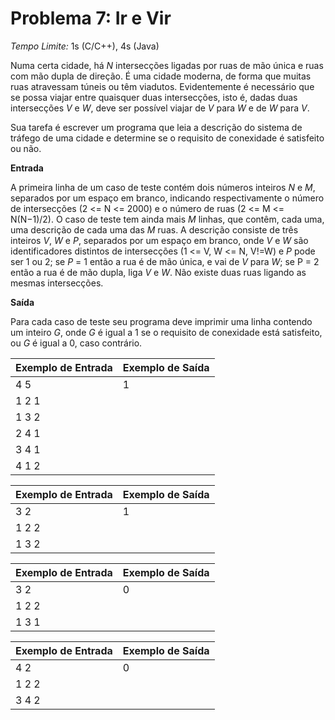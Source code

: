 # Problema 7: Ir e Vir

*Tempo Limite:* 1s (C/C++), 4s (Java)

Numa certa cidade, há *N* intersecções ligadas por ruas de mão única e ruas com mão dupla de direção. É uma cidade moderna, de forma que muitas ruas atravessam túneis ou têm viadutos. Evidentemente é necessário que se possa viajar entre quaisquer duas intersecções, isto é, dadas duas intersecções *V* e *W*, deve ser possível viajar de *V* para *W* e de *W* para *V*.

Sua tarefa é escrever um programa que leia a descrição do sistema de tráfego de uma cidade e determine se o requisito de conexidade é satisfeito ou não.

__Entrada__

A primeira linha de um caso de teste contém dois números inteiros *N* e *M*, separados por um espaço em branco, indicando respectivamente o número de intersecções (2 <= N <= 2000) e o número de ruas (2 <= M <= N(N−1)/2). O caso de teste tem ainda mais *M* linhas, que contêm, cada uma, uma descrição de cada uma das *M* ruas. A descrição consiste de três inteiros *V*, *W* e *P*, separados por um espaço em branco, onde *V* e *W* são identificadores distintos de intersecções (1 <= V, W <= N, V!=W) e *P* pode ser 1 ou 2; se *P* = 1 então a rua é de mão única, e vai de *V* para *W*; se P = 2 então a rua é de mão dupla, liga *V* e *W*. Não existe duas ruas ligando as mesmas intersecções.

__Saída__

Para cada caso de teste seu programa deve imprimir uma linha contendo um inteiro *G*, onde *G* é igual a 1 se o requisito de conexidade está satisfeito, ou *G* é igual a 0, caso contrário.

| Exemplo de Entrada  | Exemplo de Saída |
| ------------------- | ---------------- |
| 4 5                 | 1                |
| 1 2 1               |                  |
| 1 3 2               |                  |
| 2 4 1               |                  |
| 3 4 1               |                  |
| 4 1 2               |                  |

| Exemplo de Entrada  | Exemplo de Saída |
| ------------------- | ---------------- |
| 3 2                 | 1                |
| 1 2 2               |                  |
| 1 3 2               |                  |

| Exemplo de Entrada  | Exemplo de Saída |
| ------------------- | ---------------- |
| 3 2                 | 0                |
| 1 2 2               |                  |
| 1 3 1               |                  |

| Exemplo de Entrada  | Exemplo de Saída |
| ------------------- | ---------------- |
| 4 2                 | 0                |
| 1 2 2               |                  |
| 3 4 2               |                  |
